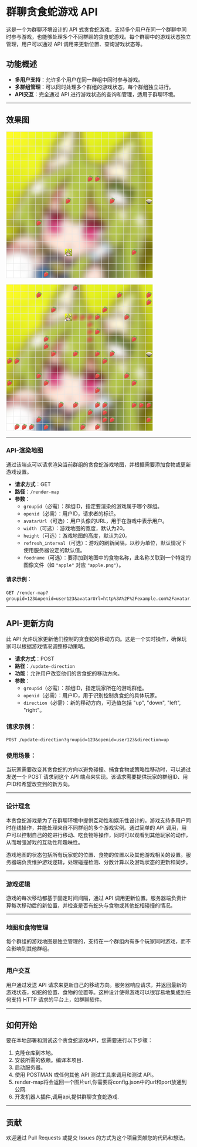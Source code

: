# 群聊贪食蛇游戏 API

这是一个为群聊环境设计的 API 式贪食蛇游戏，支持多个用户在同一个群聊中同时参与游戏，也能够处理多个不同群聊的贪食蛇游戏。每个群聊中的游戏状态独立管理，用户可以通过 API 调用来更新位置、查询游戏状态等。

## 功能概述

- **多用户支持**：允许多个用户在同一群组中同时参与游戏。
- **多群组管理**：可以同时处理多个群组的游戏状态，每个群组独立进行。
- **API交互**：完全通过 API 进行游戏状态的查询和管理，适用于群聊环境。

---

## 效果图

![效果图](/pic/1.png)

![效果图](/pic/2.png)

---

### API-渲染地图

通过该端点可以请求渲染当前群组的贪食蛇游戏地图，并根据需要添加食物或更新游戏设置。

- **请求方式**：GET
- **路径**：`/render-map`
- **参数**：
  - `groupid`（必需）：群组ID，指定要渲染的游戏属于哪个群组。
  - `openid`（必需）：用户ID，请求者的标识。
  - `avatarUrl`（可选）：用户头像的URL，用于在游戏中表示用户。
  - `width`（可选）：游戏地图的宽度，默认为20。
  - `height`（可选）：游戏地图的高度，默认为20。
  - `refresh_interval`（可选）：游戏的刷新间隔，以秒为单位，默认情况下使用服务器设定的默认值。
  - `foodname`（可选）：要添加到地图中的食物名称，此名称关联到一个特定的图像文件（如 `"apple"` 对应 `"apple.png"`）。

#### 请求示例：

```http
GET /render-map?groupid=123&openid=user123&avatarUrl=http%3A%2F%2Fexample.com%2Favatar.png&width=30&height=30&refresh_interval=60&foodname=apple
```

---

## API-更新方向

此 API 允许玩家更新他们控制的贪食蛇的移动方向。这是一个实时操作，确保玩家可以根据游戏情况调整移动策略。

- **请求方式**：POST
- **路径**：`/update-direction`
- **功能**：允许用户改变他们的贪食蛇的移动方向。
- **参数**：
  - `groupid`（必需）：群组ID，指定玩家所在的游戏群组。
  - `openid`（必需）：用户ID，用于识别控制贪食蛇的具体玩家。
  - `direction`（必需）：新的移动方向，可选值包括 "up", "down", "left", "right"。

### 请求示例：

```http
POST /update-direction?groupid=123&openid=user123&direction=up
```

### 使用场景：

当玩家需要改变其贪食蛇的方向以避免碰撞、捕食食物或策略性移动时，可以通过发送一个 POST 请求到这个 API 端点来实现。该请求需要提供玩家的群组ID、用户ID和希望改变到的新方向。

---

### 设计理念

本贪食蛇游戏是为了在群聊环境中提供互动性和娱乐性设计的。游戏支持多用户同时在线操作，并能处理来自不同群组的多个游戏实例。通过简单的 API 调用，用户可以控制自己的蛇进行移动、吃食物等操作，同时可以观看到其他玩家的动作，从而增强游戏的互动性和趣味性。

游戏地图的状态包括所有玩家蛇的位置、食物的位置以及其他游戏相关的设置。服务器端负责维护游戏逻辑，处理碰撞检测、分数计算以及游戏状态的更新和同步。

---

### 游戏逻辑

游戏的每次移动都基于固定时间间隔，通过 API 调用更新位置。服务器端负责计算每次移动后的新位置，并检查是否有蛇头与食物或其他蛇相碰撞的情况。

---

### 地图和食物管理

每个群组的游戏地图是独立管理的，支持在一个群组内有多个玩家同时游戏，而不会影响到其他群组。

---

### 用户交互

用户通过发送 API 请求来更新自己的移动方向。服务器响应请求，并返回最新的游戏状态，如蛇的位置、食物的位置等。这种设计使得游戏可以很容易地集成到任何支持 HTTP 请求的平台上，如群聊软件。

---

## 如何开始

要在本地部署和测试这个贪食蛇游戏API，您需要进行以下步骤：

1. 克隆仓库到本地。
2. 安装所需的依赖。编译本项目.
3. 启动服务器。
4. 使用 POSTMAN 或任何其他 API 测试工具来调用和测试 API。
5. render-map将会返回一个图片url,你需要将config.json中的url和port放通到公网.
6. 开发机器人插件,调用api,提供群聊贪食蛇游戏.

---

## 贡献

欢迎通过 Pull Requests 或提交 Issues 的方式为这个项目贡献您的代码和想法。

